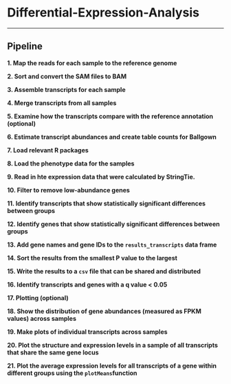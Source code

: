 # Differential-Expression-Analysis

***

## Pipeline

**1. Map the reads for each sample to the reference genome**  
  
**2. Sort and convert the SAM files to BAM**  

**3. Assemble transcripts for each sample**  

**4. Merge transcripts from all samples**  

**5. Examine how the transcripts compare with the reference annotation (optional)**  

**6. Estimate transcript abundances and create table counts for Ballgown**  

**7. Load relevant R packages**  

**8. Load the phenotype data for the samples**  

**9. Read in hte expression data that were calculated by StringTie.**  

**10. Filter to remove low-abundance genes**  

**11. Identify transcripts that show statistically significant differences between groups**  

**12. Identify genes that show statistically significant differences between groups**  

**13. Add gene names and gene IDs to the ```results_transcripts``` data frame**  

**14. Sort the results from the smallest P value to the largest**  

**15. Write the results to a ```csv``` file that can be shared and distributed**  

**16. Identify transcripts and genes with a q value < 0.05**  

**17. Plotting (optional)**  

**18. Show the distribution of gene abundances (measured as FPKM values) across samples**  

**19. Make plots of individual transcripts across samples**  

**20. Plot the structure and expression levels in a sample of all transcripts that share the same gene locus**  

**21. Plot the average expression levels for all transcripts of a gene within different groups using the ```plotMeans```function**
